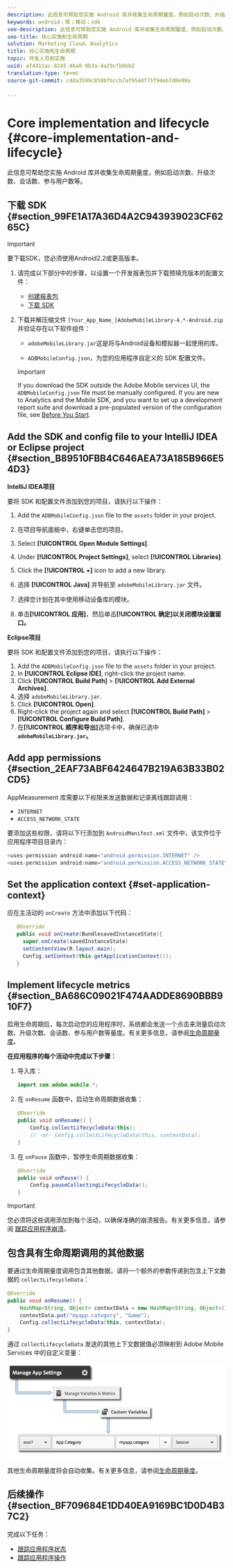 ```yaml
---
description: 此信息可帮助您实施 Android 库并收集生命周期量度，例如启动次数、升级次数、会话数、参与用户数等。
keywords: android；库；移动；sdk
seo-description: 此信息可帮助您实施 Android 库并收集生命周期量度，例如启动次数、升级次数、会话数、参与用户数等。
seo-title: 核心实施和生命周期
solution: Marketing Cloud，Analytics
title: 核心实施和生命周期
topic: 开发人员和实施
uuid: af4d11ac-8245-46a0-9b3a-4a29cfbbbb2
translation-type: tm+mt
source-git-commit: c4da3599c858bfbccb7af954df75f94eb7d8e99a

---
```



# Core implementation and lifecycle {#core-implementation-and-lifecycle}

此信息可帮助您实施 Android 库并收集生命周期量度，例如启动次数、升级次数、会话数、参与用户数等。

## 下载 SDK {#section_99FE1A17A36D4A2C943939023CF6265C}

>[!IMPORTANT]
>
>要下载SDK，您必须使用Android2.2或更高版本。

1. 请完成以下部分中的步骤，以设置一个开发报表包并下载预填充版本的配置文件：

   * [创建报表包](/help/android/getting-started/requirements.md)
   * [下载 SDK](/help/android/getting-started/requirements.md)

1. 下载并解压缩文件 `[Your_App_Name_]AdobeMobileLibrary-4.*-Android.zip` 并验证存在以下软件组件：

   * `adobeMobileLibrary.jar`这是将与Android设备和模拟器一起使用的库。

   * `ADBMobileConfig.json`，为您的应用程序自定义的 SDK 配置文件。
   >[!IMPORTANT]
   >
   >If you download the SDK outside the Adobe Mobile services UI, the `ADBMobileConfig.json` file must be manually configured. If you are new to Analytics and the Mobile SDK, and you want to set up a development report suite and download a pre-populated version of the configuration file, see [Before You Start](/help/android/getting-started/requirements.md).

## Add the SDK and config file to your IntelliJ IDEA or Eclipse project {#section_B89510FBB4C646AEA73A185B966E54D3}

**IntelliJ IDEA项目**

要将 SDK 和配置文件添加到您的项目，请执行以下操作：

1. Add the `ADBMobileConfig.json` file to the `assets` folder in your project.

1. 在项目导航面板中，右键单击您的项目。
1. Select **[!UICONTROL Open Module Settings]**.
1. Under **[!UICONTROL Project Settings]**, select **[!UICONTROL Libraries]**.
1. Click the **[!UICONTROL +]** icon to add a new library.
1. 选择 **[!UICONTROL Java]** 并导航至 `adobeMobileLibrary.jar` 文件。
1. 选择您计划在其中使用移动设备库的模块。
1. 单击&#x200B;**[!UICONTROL 应用]**，然后单击&#x200B;**[!UICONTROL 确定]以关闭模块设置窗口。**

**Eclipse项目**

要将 SDK 和配置文件添加到您的项目，请执行以下操作：

1. Add the `ADBMobileConfig.json` file to the `assets` folder in your project.
1. In **[!UICONTROL Eclipse IDE]**, right-click the project name.
1. Click  **[!UICONTROL Build Path]** &gt; **[!UICONTROL Add External Archives]**.
1. 选择 `adobeMobileLibrary.jar`.
1. Click **[!UICONTROL Open]**.
1. Right-click the project again and select **[!UICONTROL Build Path]** &gt; **[!UICONTROL Configure Build Path]**.
1. 在&#x200B;**[!UICONTROL 顺序和导出]**&#x200B;选项卡中，确保已选中 **`adobeMobileLibrary.jar`。**

## Add app permissions {#section_2EAF73ABF6424647B219A63B33B02CD5}

AppMeasurement 库需要以下权限来发送数据和记录离线跟踪调用：

* `INTERNET`
* `ACCESS_NETWORK_STATE`

要添加这些权限，请将以下行添加到 `AndroidManifest.xml` 文件中，该文件位于应用程序项目目录内：

```java
<uses-permission android:name="android.permission.INTERNET" /> 
<uses-permission android:name="android.permission.ACCESS_NETWORK_STATE" />
```

## Set the application context {#set-application-context}

应在主活动的 `onCreate` 方法中添加以下代码：

```java
   @Override
   public void onCreate(BundlesavedInstanceState){
     super.onCreate(savedInstanceState)
     setContentView(R.layout.main);
     Config.setContext(this.getApplicationContext());
   }
````

## Implement lifecycle metrics {#section_BA686C09021F474AADDE8690BBB910F7}

启用生命周期后，每次启动您的应用程序时，系统都会发送一个点击来测量启动次数、升级次数、会话数、参与用户数等量度。有关更多信息，请参阅[生命周期量度](/help/android/metrics.md)。

**在应用程序的每个活动中完成以下步骤：**

1. 导入库：

   ```java
   import com.adobe.mobile.*;
   ```

1. 在 `onResume` 函数中，启动生命周期数据收集：

   ```java
   @Override 
   public void onResume() { 
       Config.collectLifecycleData(this); 
       // -or- Config.collectLifecycleData(this, contextData); 
   }
   ```

1. 在 `onPause` 函数中，暂停生命周期数据收集：

   ```java
   @Override 
   public void onPause() { 
       Config.pauseCollectingLifecycleData(); 
   }
   ```

>[!IMPORTANT]
>
>您必须将这些调用添加到每个活动，以确保准确的崩溃报告。有关更多信息，请参阅 [跟踪应用程序崩溃](/help/android/analytics-main/crashes.md)。

## 包含具有生命周期调用的其他数据

要通过生命周期量度调用包含其他数据，请将一个额外的参数传递到包含上下文数据的 `collectLifecycleData`：

```java
@Override 
public void onResume() {
    HashMap<String, Object> contextData = new HashMap<String, Object>(); 
    contextData.put("myapp.category", "Game"); 
    Config.collectLifecycleData(this, contextData); 
}
```

通过 `collectLifecycleData` 发送的其他上下文数据值必须映射到 Adobe Mobile Services 中的自定义变量：

![](assets/map-variable-lifecycle.png)

其他生命周期量度将会自动收集。有关更多信息，请参阅[生命周期量度](/help/android/metrics.md)。

## 后续操作 {#section_BF709684E1DD40EA9169BC1D0D4B37C2}

完成以下任务：

* [跟踪应用程序状态](/help/android/analytics-main/states.md)
* [跟踪应用程序操作](/help/android/analytics-main/actions.md)

